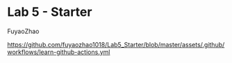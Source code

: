 # Lab 5 - Starter

FuyaoZhao



https://github.com/fuyaozhao1018/Lab5_Starter/blob/master/assets/.github/workflows/learn-github-actions.yml